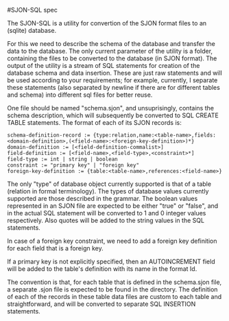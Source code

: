 #SJON-SQL spec

The SJON-SQL is a utility for convertion of the SJON format files to an (sqlite) database.

For this we need to describe the schema of the database and transfer the data to the database.
The only current parameter of the utility is a folder, containing the files to be converted to the database (in SJON format).
The output of the utility is a stream of SQL statements for creation of the database schema and data insertion. These are just raw statements and will be used
according to your requirements; for example, currently, I separate these statements (also separated by newline if there are for different tables and schema) 
into different sql files for better reuse.

One file should be named "schema.sjon", and unsuprisingly, contains the schema description, which will subsequently be converted to SQL CREATE TABLE statements. The format of each of its SJON records is:

```
schema-definition-record := {type:relation,name:<table-name>,fields:<domain-definition>,(<field-name>:<foreign-key-definition>)*}
domain-definition := [<field-definition-commalist>]
field-definition := [<field-name>,<field-type>,<constraint>*]
field-type := int | string | boolean
constraint := "primary key" | "foreign key"
foreign-key-definition := {table:<table-name>,references:<field-name>}
```

The only "type" of database object currently supported is that of a table (relation in formal terminology). The types of database values currently supported
are those described in the grammar. The boolean values represented in an SJON file are expected to be either "true" or "false", and in the actual SQL statement
will be converted to 1 and 0 integer values respectively. Also quotes will be added to the string values in the SQL statements.

In case of a foreign key constraint, we need to add a foreign key definition for each field that is a foreign key.

If a primary key is not explicitly specified, then an AUTOINCREMENT field will be added to the table's definition with its name in the format <table-name>Id.

The convention is that, for each table that is defined in the schema.sjon file, a separate <table-name>.sjon file is expected to be found in the directory.
The definition of each of the records in these table data files are custom to each table and straightforward, and will be converted to separate SQL INSERTION statements.
